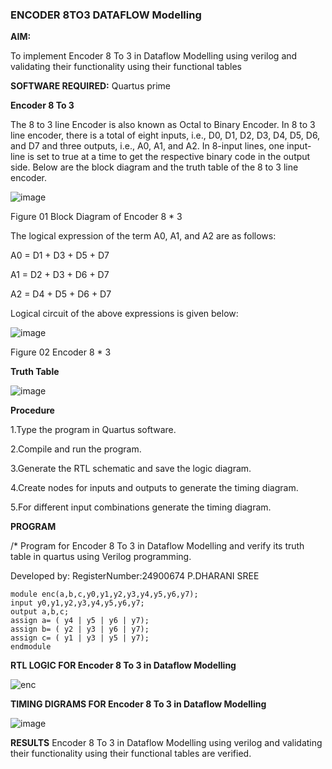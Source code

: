 ### ENCODER 8TO3 DATAFLOW Modelling

**AIM:**

To implement  Encoder 8 To 3 in Dataflow Modelling using verilog and validating their functionality using their functional tables

**SOFTWARE REQUIRED:** Quartus prime


**Encoder 8 To 3**

The 8 to 3 line Encoder is also known as Octal to Binary Encoder. In 8 to 3 line encoder, there is a total of eight inputs, i.e., D0, D1, D2, D3, D4, D5, D6, and D7 and three outputs, i.e., A0, A1, and A2. In 8-input lines, one input-line is set to true at a time to get the respective binary code in the output side. Below are the block diagram and the truth table of the 8 to 3 line encoder.

![image](https://github.com/naavaneetha/ENCODER8TO3DATAFLOW/assets/154305477/0bc242c1-eb9e-4c47-afe5-30428470efc3)

Figure 01  Block Diagram of Encoder 8 * 3


The logical expression of the term A0, A1, and A2 are as follows:



A0 = D1 + D3 + D5 + D7

A1 = D2 + D3 + D6 + D7

A2 = D4 + D5 + D6 + D7



Logical circuit of the above expressions is given below:


![image](https://github.com/user-attachments/assets/660403c7-7228-435e-aa1f-3a4c3508a69c)


Figure 02 Encoder 8 * 3


**Truth Table**

![image](https://github.com/naavaneetha/ENCODER8TO3DATAFLOW/assets/154305477/35496b14-ae6e-4cd1-9abd-d6736b576575)



**Procedure**

1.Type the program in Quartus software.

2.Compile and run the program.

3.Generate the RTL schematic and save the logic diagram.

4.Create nodes for inputs and outputs to generate the timing diagram.

5.For different input combinations generate the timing diagram.



**PROGRAM**

/* Program for Encoder 8 To 3 in Dataflow Modelling and verify its truth table in quartus using Verilog programming. 

Developed by: RegisterNumber:24900674 P.DHARANI SREE
```
module enc(a,b,c,y0,y1,y2,y3,y4,y5,y6,y7);
input y0,y1,y2,y3,y4,y5,y6,y7;
output a,b,c;
assign a= ( y4 | y5 | y6 | y7);
assign b= ( y2 | y3 | y6 | y7);
assign c= ( y1 | y3 | y5 | y7);
endmodule
```


**RTL LOGIC FOR Encoder 8 To 3 in Dataflow Modelling**

![enc](https://github.com/user-attachments/assets/a77da32f-02cb-4de2-9546-2aba083dda87)

**TIMING DIGRAMS FOR Encoder 8 To 3 in Dataflow Modelling**

![image](https://github.com/user-attachments/assets/87318346-06cc-4bbd-8629-6aa4aedf6e80)


**RESULTS**
Encoder 8 To 3 in Dataflow Modelling using verilog and validating their functionality using their functional tables are verified.



